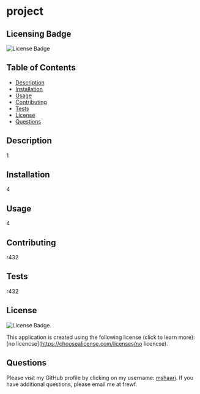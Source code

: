 # project
  
  ## Licensing Badge
  ![License Badge](https://img.shields.io/badge/license-undefined-blue)

  ## Table of Contents
  * [Description](#description)
  * [Installation](#installation)
  * [Usage](#usage)
  * [Contributing](#contributing)
  * [Tests](#tests)
  * [License](#license)
  * [Questions](#questions)

  ## Description
  1

  ## Installation
  4

  ## Usage
  4

  ## Contributing
  r432

  ## Tests
  r432

  ## License
  ![License Badge](https://img.shields.io/badge/license-undefined-blue).
    
  This application is created using the following license (click to learn more): [no licencse](https://choosealicense.com/licenses/no licencse).

  ## Questions
  Please visit my GitHub profile by clicking on my username: [mshaari](https://github.com/mshaari). If you have additional questions, please email me at frewf.